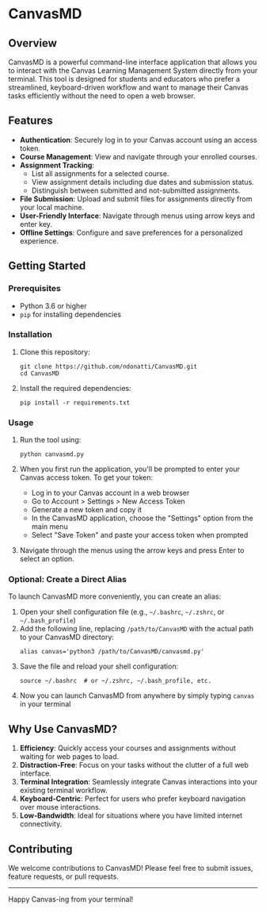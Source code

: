 # CanvasMD

## Overview

CanvasMD is a powerful command-line interface application that allows you to interact with the Canvas Learning Management System directly from your terminal. This tool is designed for students and educators who prefer a streamlined, keyboard-driven workflow and want to manage their Canvas tasks efficiently without the need to open a web browser.

## Features

- **Authentication**: Securely log in to your Canvas account using an access token.
- **Course Management**: View and navigate through your enrolled courses.
- **Assignment Tracking**: 
  - List all assignments for a selected course.
  - View assignment details including due dates and submission status.
  - Distinguish between submitted and not-submitted assignments.
- **File Submission**: Upload and submit files for assignments directly from your local machine.
- **User-Friendly Interface**: Navigate through menus using arrow keys and enter key.
- **Offline Settings**: Configure and save preferences for a personalized experience.

## Getting Started

### Prerequisites

- Python 3.6 or higher
- `pip` for installing dependencies

### Installation

1. Clone this repository:
   ```
   git clone https://github.com/ndonatti/CanvasMD.git
   cd CanvasMD
   ```

2. Install the required dependencies:
   ```
   pip install -r requirements.txt
   ```

### Usage

1. Run the tool using:
   ```
   python canvasmd.py
   ```

2. When you first run the application, you'll be prompted to enter your Canvas access token. To get your token:
   - Log in to your Canvas account in a web browser
   - Go to Account > Settings > New Access Token
   - Generate a new token and copy it
   - In the CanvasMD application, choose the "Settings" option from the main menu
   - Select "Save Token" and paste your access token when prompted

3. Navigate through the menus using the arrow keys and press Enter to select an option.

### Optional: Create a Direct Alias

To launch CanvasMD more conveniently, you can create an alias:

1. Open your shell configuration file (e.g., `~/.bashrc`, `~/.zshrc`, or `~/.bash_profile`)
2. Add the following line, replacing `/path/to/CanvasMD` with the actual path to your CanvasMD directory:
   ```
   alias canvas='python3 /path/to/CanvasMD/canvasmd.py'
   ```
3. Save the file and reload your shell configuration:
   ```
   source ~/.bashrc  # or ~/.zshrc, ~/.bash_profile, etc.
   ```
4. Now you can launch CanvasMD from anywhere by simply typing `canvas` in your terminal

## Why Use CanvasMD?

1. **Efficiency**: Quickly access your courses and assignments without waiting for web pages to load.
2. **Distraction-Free**: Focus on your tasks without the clutter of a full web interface.
3. **Terminal Integration**: Seamlessly integrate Canvas interactions into your existing terminal workflow.
4. **Keyboard-Centric**: Perfect for users who prefer keyboard navigation over mouse interactions.
5. **Low-Bandwidth**: Ideal for situations where you have limited internet connectivity.

## Contributing

We welcome contributions to CanvasMD! Please feel free to submit issues, feature requests, or pull requests.

---

Happy Canvas-ing from your terminal!
